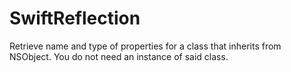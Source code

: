# SwiftReflection
Retrieve name and type of properties for a class that inherits from NSObject. You do not need an instance of said class.
